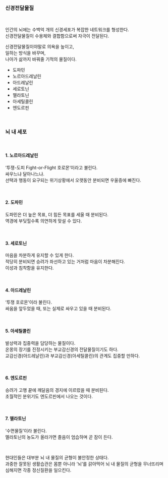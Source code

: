 
### 신경전달물질

<br>

인간의 뇌에는 수백억 개의 신경세포가 복잡한 네트워크를 형성한다.<br>
신경전달물질이 수용체와 결합함으로써 자극이 전달된다.<br>

신경전달물질이야말로 의욕을 높이고,<br>
일하는 방식을 바꾸며,<br>
나아가 삶까지 바꿔줄 기적의 물질이다.

- 도파민
- 노르아드레날린
- 아드레날린
- 세로토닌
- 멜라토닌
- 아세틸콜린
- 엔도르핀

<br>

### 뇌 내 세포

<br>

#### 1. 노르아드레날린
‘투쟁-도피 Fight-or-Flight 호로몬’이라고 불린다.<br>
싸우느냐 달아나느냐.<br>
선택과 행동이 요구되는 위기상황에서 오랫동안 분비되면 우울증에 빠진다.<br>

<br>

#### 2. 도파민
도파민은 더 높은 목표, 더 힘든 목표를 세울 때 분비된다.<br>
역경에 부딪힐수록 의연하게 맞설 수 있다.<br>

<br>

#### 3. 세로토닌
마음을 차분하게 유지할 수 있게 한다.<br>
적당히 분비되면 승려가 좌선하고 있는 거처럼 마음이 차분해진다.<br>
이성과 침착함을 유지한다.<br>

<br>

#### 4. 아드레날린
‘투쟁 호로몬’이라 불린다.<br>
싸움을 앞두었을 때, 또는 실제로 싸우고 있을 때 분비된다.<br>

<br>

#### 5. 아세틸콜린
발상력과 집중력을 담당하는 물질이다.<br>
온몽의 장기를 진정시키는 부교감신경의 전달물질이기도 하다.<br>
교감신경(아드레날린)과 부교감신경(아세틸콜린)의 관계도 집중할 만하다.<br>

<br>

#### 6. 엔도르핀
승려가 고행 끝에 깨달음의 경지에 이르렀을 때 분비된다.<br>
초월적인 분위기도 엔도르핀에서 나오는 것이다.<br>

<br>

#### 7. 멜라토닌
‘수면물질’이라 불린다.<br>
멜라토닌의 농도가 올라가면 졸음이 엄습하며 곧 잠이 든다.<br>

<br>

현대인들은 대부분 뇌 내 물질의 균형이 불안정한 상태다.<br> 과중한 잘못된 생활습관은 몸뿐 아니라 ‘뇌’를 갉아먹어 뇌 내 물질의 균형을 무너뜨리며 심해지면 각종 정신질환을 일으킨다.
